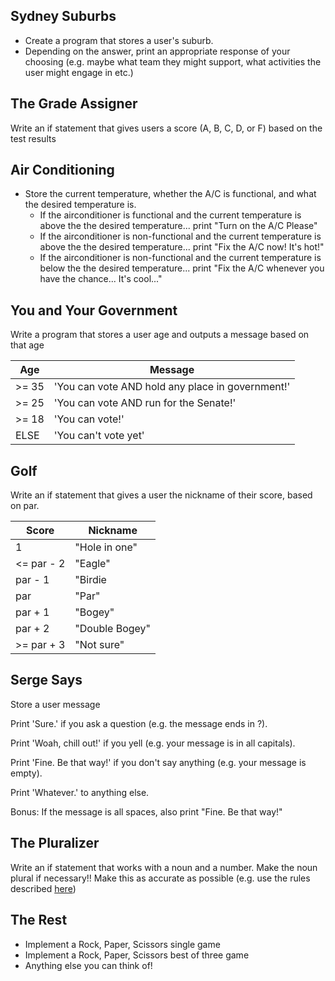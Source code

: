 
## Sydney Suburbs

- Create a program that stores a user's suburb.
- Depending on the answer, print an appropriate response of your choosing (e.g. maybe what team they might support, what activities the user might engage in etc.)

## The Grade Assigner

Write an if statement that gives users a score (A, B, C, D, or F) based on the test results

## Air Conditioning

- Store the current temperature, whether the A/C is functional, and what the desired temperature is.
    - If the airconditioner is functional and the current temperature is above the the desired temperature... print "Turn on the A/C Please"
    - If the airconditioner is non-functional and the current temperature is above the the desired temperature... print "Fix the A/C now!  It's hot!"
    - If the airconditioner is non-functional and the current temperature is below the the desired temperature... print "Fix the A/C whenever you have the chance...  It's cool..."

## You and Your Government

Write a program that stores a user age and outputs a message based on that age

| Age   | Message                                          |
|-------|--------------------------------------------------|
| >= 35 | 'You can vote AND hold any place in government!' |
| >= 25 | 'You can vote AND run for the Senate!'           |
| >= 18 | 'You can vote!'                                  |
| ELSE  | 'You can't vote yet'                             |

## Golf

Write an if statement that gives a user the nickname of their score, based on par.

| Score      | Nickname       |
|------------|----------------|
| 1          | "Hole in one"  |
| <= par - 2 | "Eagle"        |
| par - 1    | "Birdie        |
| par        | "Par"          |
| par + 1    | "Bogey"        |
| par + 2    | "Double Bogey" |
| >= par + 3 | "Not sure"     |

## Serge Says

Store a user message

Print 'Sure.' if you ask a question (e.g. the message ends in ?).

Print 'Woah, chill out!' if you yell (e.g. your message is in all capitals).

Print 'Fine. Be that way!' if you don't say anything (e.g. your message is empty).

Print 'Whatever.' to anything else.

Bonus: If the message is all spaces, also print "Fine. Be that way!"

## The Pluralizer

Write an if statement that works with a noun and a number. Make the noun plural if necessary!! Make this as accurate as possible (e.g. use the rules described [here](http://blog.writeathome.com/index.php/2011/12/how-to-make-nouns-plural/))

## The Rest

* Implement a Rock, Paper, Scissors single game
* Implement a Rock, Paper, Scissors best of three game
* Anything else you can think of!
